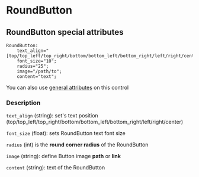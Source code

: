 # RoundButton

## RoundButton special attributes
    RoundButton:
        text_align="[top/top_left/top_right/bottom/bottom_left/bottom_right/left/right/center]";
        font_size="10";
        radius="25";
	    image="/path/to";
	    content="text";

You can also use [general attributes](https://github.com/d3m0n-project/d3m0n_os/blob/main/rootfs/usr/share/d3m0n/documentation/GeneralAttributes.md) on this control

### Description
`text_align` (string): set's text position (top/top_left/top_right/bottom/bottom_left/bottom_right/left/right/center)

`font_size` (float): sets RoundButton text font size

`radius` (int) is the **round corner radius** of the RoundButton 

`image` (string): define Button image **path** or **link**

`content` (string): text of the RoundButton
